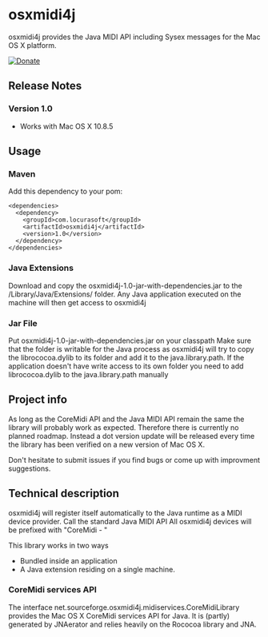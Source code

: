 osxmidi4j
=========

osxmidi4j provides the Java MIDI API including Sysex messages for the Mac OS X platform.

[![Donate](https://www.paypalobjects.com/en_US/i/btn/btn_donate_LG.gif)](https://www.paypal.com/cgi-bin/webscr?cmd=_s-xclick&hosted_button_id=EVSGMGG79CRPY)

## Release Notes

### Version 1.0

* Works with Mac OS X 10.8.5

## Usage

### Maven

Add this dependency to your pom:
```
<dependencies>
  <dependency>
    <groupId>com.locurasoft</groupId>
    <artifactId>osxmidi4j</artifactId>
    <version>1.0</version>
  </dependency>
</dependencies>
```

### Java Extensions

Download and copy the osxmidi4j-1.0-jar-with-dependencies.jar to the /Library/Java/Extensions/ folder. Any Java application executed on the machine will then get access to osxmidi4j

### Jar File

Put osxmidi4j-1.0-jar-with-dependencies.jar on your classpath
    Make sure that the folder is writable for the Java process as osxmidi4j will try to copy the librococoa.dylib to its folder and add it to the java.library.path.
    If the application doesn't have write access to its own folder you need to add librococoa.dylib to the java.library.path manually
    
## Project info

As long as the CoreMidi API and the Java MIDI API remain the same the library will probably work as expected. Therefore there is currently no planned roadmap. Instead a dot version update will be released every time the library has been verified on a new version of Mac OS X.

Don't hesitate to submit issues if you find bugs or come up with improvment suggestions.

## Technical description

osxmidi4j will register itself automatically to the Java runtime as a MIDI device provider.
Call the standard Java MIDI API
All osxmidi4j devices will be prefixed with "CoreMidi - "

This library works in two ways
* Bundled inside an application 
* A Java extension residing on a single machine.

### CoreMidi services API

The interface net.sourceforge.osxmidi4j.midiservices.CoreMidiLibrary provides the Mac OS X CoreMidi services API for Java.
It is (partly) generated by JNAerator and relies heavily on the Rococoa library and JNA.

